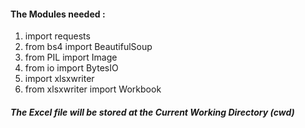 #### The Modules needed :
1) import requests
2) from bs4 import BeautifulSoup
3) from PIL import Image
4) from io import BytesIO
5) import xlsxwriter
6) from xlsxwriter import Workbook

##### The Excel file will be stored at the Current Working Directory (cwd)
